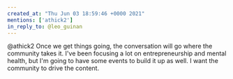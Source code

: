 ```yaml
---
created_at: "Thu Jun 03 18:59:46 +0000 2021"
mentions: ['athick2']
in_reply_to: @leo_guinan
---
```


@athick2 Once we get things going, the conversation will go where the community takes it. I've been focusing a lot on entrepreneurship and mental health, but I'm going to have some events to build it up as well. I want the community to drive the content.